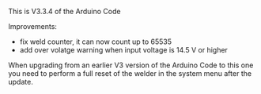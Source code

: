 This is V3.3.4 of the Arduino Code

Improvements:

- fix weld counter, it can now count up to 65535
- add over volatge warning when input voltage is 14.5 V or higher

When upgrading from an earlier V3 version of the Arduino Code to this one you need to perform a full reset of the welder in the system menu after the update.
